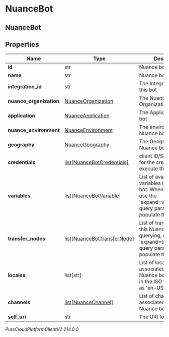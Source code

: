 # NuanceBot

## NuanceBot

## Properties

|Name | Type | Description | Notes|
|------------ | ------------- | ------------- | -------------|
| **id** | str | Nuance bot Id | |
| **name** | str | Nuance bot name | |
| **integration_id** | str | The Integration Id for this bot | |
| **nuance_organization** | [NuanceOrganization](NuanceOrganization) | The Nuance Organization for this bot | |
| **application** | [NuanceApplication](NuanceApplication) | The Application for this bot | |
| **nuance_environment** | [NuanceEnvironment](NuanceEnvironment) | The environment of the Nuance bot | |
| **geography** | [NuanceGeography](NuanceGeography) | The Geography of the Nuance bot | |
| **credentials** | [list[NuanceBotCredentials]](NuanceBotCredentials) | client ID/Secret objects for the credentials that execute this Nuance bot | [optional] |
| **variables** | [list[NuanceBotVariable]](NuanceBotVariable) | List of available variables in this Nuance bot.  When querying, use the &#39;expand&#x3D;variables&#39; query param to populate this value | [optional] |
| **transfer_nodes** | [list[NuanceBotTransferNode]](NuanceBotTransferNode) | List of transferNodes in this Nuance bot.  When querying, use the &#39;expand&#x3D;transferNodes&#39; query param to populate this value | [optional] |
| **locales** | list[str] | List of locales associated with this Nuance bot.  Generally in the ISO format such as &#39;en-US&#39; | [optional] |
| **channels** | [list[NuanceChannel]](NuanceChannel) | List of channels associated with this Nuance bot. | [optional] |
| **self_uri** | str | The URI for this object | [optional] |



_PureCloudPlatformClientV2 214.0.0_
